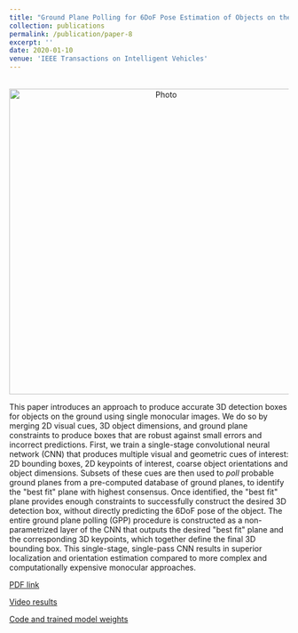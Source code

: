 ```yaml
---
title: "Ground Plane Polling for 6DoF Pose Estimation of Objects on the Road"
collection: publications
permalink: /publication/paper-8
excerpt: ''
date: 2020-01-10
venue: 'IEEE Transactions on Intelligent Vehicles'
---
```

<p align="center">
  <img src="https://arangesh.github.io/images/paper-6-im.png?raw=true" alt="Photo" style="width: 550px;"/> 
</p>

This paper introduces an approach to produce accurate 3D detection boxes for objects on the ground using single monocular images. We do so by merging 2D visual cues, 3D object dimensions, and ground plane constraints to produce boxes that are robust against small errors and incorrect predictions. First, we train a single-stage convolutional neural network (CNN) that produces multiple visual and geometric cues of interest: 2D bounding boxes, 2D keypoints of interest, coarse object orientations and object dimensions. Subsets of these cues are then used to *poll* probable ground planes from a pre-computed database of ground planes, to identify the "best fit" plane with highest consensus. Once identified, the "best fit" plane provides enough constraints to successfully construct the desired 3D detection box, without directly predicting the 6DoF pose of the object. The entire ground plane polling (GPP) procedure is constructed as a non-parametrized layer of the CNN that outputs the desired "best fit" plane and the corresponding 3D keypoints, which together define the final 3D bounding box.  This single-stage, single-pass CNN results in superior localization and orientation estimation compared to more complex and computationally expensive monocular approaches.

[PDF link](http://cvrr.ucsd.edu/publications/2020/GPP.pdf)

[Video results](https://www.youtube.com/watch?v=jvX6hR8z1T8&list=PLUebh5NWCQUaplkmtZD5tnti29U1G-08H&index=2)

[Code and trained model weights](https://github.com/arangesh/Ground-Plane-Polling)
